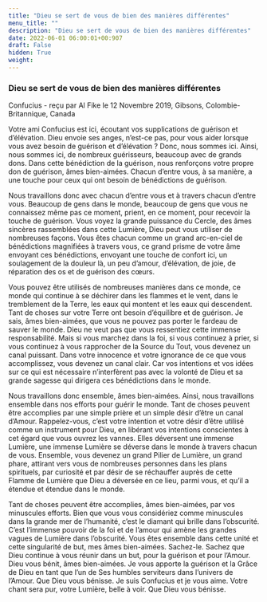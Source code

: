 ```yaml
---
title: "Dieu se sert de vous de bien des manières différentes"
menu_title: ""
description: "Dieu se sert de vous de bien des manières différentes"
date: 2022-06-01 06:00:01+00:907
draft: False
hidden: True
weight:
---
```

### Dieu se sert de vous de bien des manières différentes

Confucius - reçu par Al Fike le 12 Novembre 2019, Gibsons, Colombie-Britannique, Canada

Votre ami Confucius est ici, écoutant vos supplications de guérison et d’élévation. Dieu envoie ses anges, n’est-ce pas, pour vous aider lorsque vous avez besoin de guérison et d’élévation ? Donc, nous sommes ici. Ainsi, nous sommes ici, de nombreux guérisseurs, beaucoup avec de grands dons. Dans cette bénédiction de la guérison, nous renforçons votre propre don de guérison, âmes bien-aimées. Chacun d’entre vous, à sa manière, a une touche pour ceux qui ont besoin de bénédictions de guérison.

Nous travaillons donc avec chacun d’entre vous et à travers chacun d’entre vous. Beaucoup de gens dans le monde, beaucoup de gens que vous ne connaissez même pas ce moment, prient, en ce moment, pour recevoir la touche de guérison. Vous voyez la grande puissance du Cercle, des âmes sincères rassemblées dans cette Lumière, Dieu peut vous utiliser de nombreuses façons. Vous êtes chacun comme un grand arc-en-ciel de bénédictions magnifiées à travers vous, ce grand prisme de votre âme envoyant ces bénédictions, envoyant une touche de confort ici, un soulagement de la douleur là, un peu d’amour, d’élévation, de joie, de réparation des os et de guérison des cœurs.

Vous pouvez être utilisés de nombreuses manières dans ce monde, ce monde qui continue à se déchirer dans les flammes et le vent, dans le tremblement de la Terre, les eaux qui montent et les eaux qui descendent. Tant de choses sur votre Terre ont besoin d’équilibre et de guérison. Je sais, âmes bien-aimées, que vous ne pouvez pas porter le fardeau de sauver le monde. Dieu ne veut pas que vous ressentiez cette immense responsabilité. Mais si vous marchez dans la foi, si vous continuez à prier, si vous continuez à vous rapprocher de la Source du Tout, vous devenez un canal puissant. Dans votre innocence et votre ignorance de ce que vous accomplissez, vous devenez un canal clair. Car vos intentions et vos idées sur ce qui est nécessaire n’interfèrent pas avec la volonté de Dieu et sa grande sagesse qui dirigera ces bénédictions dans le monde.

Nous travaillons donc ensemble, âmes bien-aimées. Ainsi, nous travaillons ensemble dans nos efforts pour guérir le monde. Tant de choses peuvent être accomplies par une simple prière et un simple désir d’être un canal d’Amour. Rappelez-vous, c’est votre intention et votre désir d’être utilisé comme un instrument pour Dieu, en libérant vos intentions conscientes à cet égard que vous ouvrez les vannes. Elles déversent une immense Lumière, une immense Lumière se déverse dans le monde à travers chacun de vous. Ensemble, vous devenez un grand Pilier de Lumière, un grand phare, attirant vers vous de nombreuses personnes dans les plans spirituels, par curiosité et par désir de se réchauffer auprès de cette Flamme de Lumière que Dieu a déversée en ce lieu, parmi vous, et qu’il a étendue et étendue dans le monde.

Tant de choses peuvent être accomplies, âmes bien-aimées, par vos minuscules efforts. Bien que vous vous considériez comme minuscules dans la grande mer de l’humanité, c’est le diamant qui brille dans l’obscurité. C’est l’immense pouvoir de la foi et de l’amour qui amène les grandes vagues de Lumière dans l’obscurité. Vous êtes ensemble dans cette unité et cette singularité de but, mes âmes bien-aimées. Sachez-le. Sachez que Dieu continue à vous réunir dans un but, pour la guérison et pour l’Amour. Dieu vous bénit, âmes bien-aimées. Je vous apporte la guérison et la Grâce de Dieu en tant que l’un de Ses humbles serviteurs dans l’univers de l’Amour. Que Dieu vous bénisse. Je suis Confucius et je vous aime. Votre chant sera pur, votre Lumière, belle à voir. Que Dieu vous bénisse.



